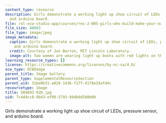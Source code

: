 ```yaml
---
content_type: resource
description: Girls demonstrate a working light up shoe circuit of LEDs, pressure sensor,
  and arduino board.
file: /ol-ocw-studio-app/courses/res-2-005-girls-who-build-make-your-own-wearables-workshop-spring-2015/7c4d4cc09b43ef90579394db0d580b09_504693-92D.jpg
file_size: 46663
file_type: image/jpeg
image_metadata:
  caption: Girls demonstrate a working light up shoe circuit of LEDs, pressure sensor,
    and arduino board.
  credit: Courtesy of Jon Barron, MIT Lincoln Laboratory.
  image-alt: Two women are wearing light up boots with red lights on them.
learning_resource_types: []
license: https://creativecommons.org/licenses/by-nc-sa/4.0/
ocw_type: OCWImage
parent_title: Image Gallery
parent_type: SupplementalResourceSection
parent_uid: 31be0b31-a028-1436-f17f-4178e2dafd4c
resourcetype: Image
title: 504693-92D.jpg
uid: 7c4d4cc0-9b43-ef90-5793-94db0d580b09
---
```

Girls demonstrate a working light up shoe circuit of LEDs, pressure sensor, and arduino board.